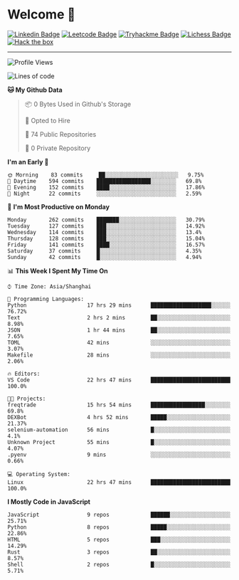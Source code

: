 # Welcome 👋

[![Linkedin Badge](https://img.shields.io/badge/-PedroTorres-blue?style=flat-square&logo=Linkedin&logoColor=white&link=https://www.linkedin.com/in/PedroTorres/)](https://www.linkedin.com/in/pedro-torres-cruz/)
[![Leetcode Badge](https://img.shields.io/badge/profile-leetcode-green)](https://leetcode.com/corfucinas/)
[![Tryhackme Badge](https://img.shields.io/badge/profile-tryhackme-blue)](https://tryhackme.com/p/Corfucinas/)
[![Lichess Badge](https://img.shields.io/badge/challenge_me-lichess-yellow)](https://lichess.org/@/Corfucinas)
[![Hack the box](https://img.shields.io/badge/hack_the_box-profile-red)](https://www.hackthebox.eu/profile/375826)

---

<!--START_SECTION:waka-->
![Profile Views](http://img.shields.io/badge/Profile%20Views-0-blue)

![Lines of code](https://img.shields.io/badge/From%20Hello%20World%20I%27ve%20Written-21.0%20million%20lines%20of%20code-blue)

**🐱 My Github Data** 

> 📦 0 Bytes Used in Github's Storage 
 > 
> 💼 Opted to Hire
 > 
> 📜 74 Public Repositories
 > 
> 🔑 0 Private Repository 
 > 
**I'm an Early 🐤** 

```text
🌞 Morning    83 commits     ██░░░░░░░░░░░░░░░░░░░░░░░   9.75% 
🌆 Daytime    594 commits    █████████████████░░░░░░░░   69.8% 
🌃 Evening    152 commits    ████░░░░░░░░░░░░░░░░░░░░░   17.86% 
🌙 Night      22 commits     ░░░░░░░░░░░░░░░░░░░░░░░░░   2.59%

```
📅 **I'm Most Productive on Monday** 

```text
Monday       262 commits    ███████░░░░░░░░░░░░░░░░░░   30.79% 
Tuesday      127 commits    ███░░░░░░░░░░░░░░░░░░░░░░   14.92% 
Wednesday    114 commits    ███░░░░░░░░░░░░░░░░░░░░░░   13.4% 
Thursday     128 commits    ███░░░░░░░░░░░░░░░░░░░░░░   15.04% 
Friday       141 commits    ████░░░░░░░░░░░░░░░░░░░░░   16.57% 
Saturday     37 commits     █░░░░░░░░░░░░░░░░░░░░░░░░   4.35% 
Sunday       42 commits     █░░░░░░░░░░░░░░░░░░░░░░░░   4.94%

```


📊 **This Week I Spent My Time On** 

```text
⌚︎ Time Zone: Asia/Shanghai

💬 Programming Languages: 
Python                   17 hrs 29 mins      ███████████████████░░░░░░   76.72% 
Text                     2 hrs 2 mins        ██░░░░░░░░░░░░░░░░░░░░░░░   8.98% 
JSON                     1 hr 44 mins        ██░░░░░░░░░░░░░░░░░░░░░░░   7.65% 
TOML                     42 mins             ░░░░░░░░░░░░░░░░░░░░░░░░░   3.07% 
Makefile                 28 mins             ░░░░░░░░░░░░░░░░░░░░░░░░░   2.06%

🔥 Editors: 
VS Code                  22 hrs 47 mins      █████████████████████████   100.0%

🐱‍💻 Projects: 
freqtrade                15 hrs 54 mins      █████████████████░░░░░░░░   69.8% 
DEXBot                   4 hrs 52 mins       █████░░░░░░░░░░░░░░░░░░░░   21.37% 
selenium-automation      56 mins             █░░░░░░░░░░░░░░░░░░░░░░░░   4.1% 
Unknown Project          55 mins             █░░░░░░░░░░░░░░░░░░░░░░░░   4.07% 
.pyenv                   9 mins              ░░░░░░░░░░░░░░░░░░░░░░░░░   0.66%

💻 Operating System: 
Linux                    22 hrs 47 mins      █████████████████████████   100.0%

```

**I Mostly Code in JavaScript** 

```text
JavaScript               9 repos             ██████░░░░░░░░░░░░░░░░░░░   25.71% 
Python                   8 repos             █████░░░░░░░░░░░░░░░░░░░░   22.86% 
HTML                     5 repos             ███░░░░░░░░░░░░░░░░░░░░░░   14.29% 
Rust                     3 repos             ██░░░░░░░░░░░░░░░░░░░░░░░   8.57% 
Shell                    2 repos             █░░░░░░░░░░░░░░░░░░░░░░░░   5.71%

```



<!--END_SECTION:waka-->
